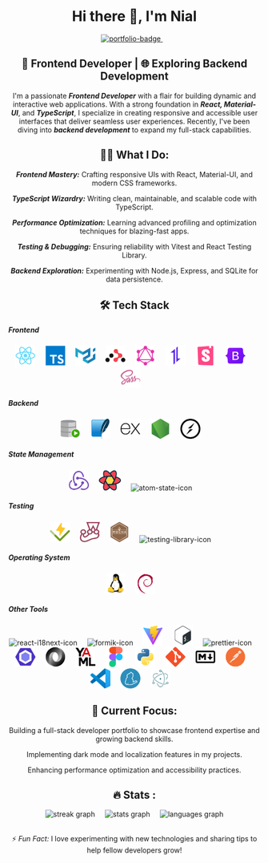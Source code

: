 <h1 align="center"> Hi there 👋, I'm <b>Nial</b></h1>

<div align="center">
  <a href="https://nhope123.github.io/">
    <img alt="portfolio-badge" src="https://img.shields.io/badge/my_portfolio-000?style=for-the-badge&logo=ko-fi&logoColor=white" title="Go To Portfolio" />
  </a>
  <img width="6"/>
  <a href="https://www.linkedin.com/in/nialhope/">
    <img alt="" src="https://img.shields.io/badge/linkedin-0A66C2?style=for-the-badge&logo=linkedin&logoColor=white" title="Go to LinkedIn" />
  </a>
</div>  





<h2 align="center"> 🚀 Frontend Developer | 🌐 Exploring Backend Development </h2>

<p align="center">
I'm a passionate <b><i>Frontend Developer</i></b> with a flair for building dynamic and interactive web applications. With a strong foundation in <b><i>React, Material-UI</i></b>, and <b><i>TypeScript</i></b>, I specialize in creating responsive and accessible user interfaces that deliver seamless user experiences. Recently, I've been diving into <b><i>backend development</i></b> to expand my full-stack capabilities.
</p>

<h2 align="center"> 👨‍💻 What I Do: </h2>

<div align="center">
  <p><b><i>Frontend Mastery:</i></b> Crafting responsive UIs with React, Material-UI, and modern CSS frameworks.</p>
  
  <p><b><i>TypeScript Wizardry:</i></b> Writing clean, maintainable, and scalable code with TypeScript.</p>
  
  <p><b><i>Performance Optimization:</i></b> Learning advanced profiling and optimization techniques for blazing-fast apps.</p>
  
  <p><b><i>Testing & Debugging:</i></b> Ensuring reliability with Vitest and React Testing Library.</p>
  
  <p><b><i>Backend Exploration:</i></b> Experimenting with Node.js, Express, and SQLite for data persistence.</p>
</div>


<h2 align="center">🛠 Tech Stack </h2>

<!-- ********************* -->
<h5>Frontend</h5>  
<div align="center">
  
   <!-- React -->
  <img alt="react-icon" height="40" src="https://github.com/devicons/devicon/blob/v2.16.0/icons/react/react-original.svg" title="React"  />
  <img width="12" />
  
  <!-- Typescript -->
  <img alt="typescript-icon" height="40" src="https://github.com/devicons/devicon/blob/v2.16.0/icons/typescript/typescript-original.svg" title="Typescript"  />
  <img width="12" />
  
  <!-- Materialui -->
  <img alt="materialui-icon" height="40" src="https://github.com/devicons/devicon/blob/v2.16.0/icons/materialui/materialui-original.svg" title="Material Ui"  />
  <img width="12" />
  
  <!-- Reactrouter -->
  <img alt="reactrouter-icon" height="40" src="https://github.com/devicons/devicon/blob/v2.16.0/icons/reactrouter/reactrouter-original.svg" title="React-router"  />
  <img width="12" />
  
  <!-- Graphql -->
  <img alt="graphql-icon" height="40" src="https://github.com/devicons/devicon/blob/v2.16.0/icons/graphql/graphql-plain.svg" title="Graphql"  />
  <img width="12" />
  
  <!-- Axios -->
  <img alt="axios-icon" height="40" src="https://github.com/devicons/devicon/blob/v2.16.0/icons/axios/axios-plain.svg" title="Axios"  />
  <img width="12" />
  
  <!-- Storybook -->
  <img alt="storybook-icon" height="40" src="https://github.com/devicons/devicon/blob/v2.16.0/icons/storybook/storybook-original.svg" title="Storybook"  />
  <img width="12" />
  
  <!-- Bootstrap -->
  <img alt="bootstrap-icon" height="40" src="https://github.com/devicons/devicon/blob/v2.16.0/icons/bootstrap/bootstrap-original.svg" title="Bootstrap"  />
  <img width="12" />
  
  <!-- Sass -->
  <img alt="sass-icon" height="40" src="https://github.com/devicons/devicon/blob/v2.16.0/icons/sass/sass-original.svg" title="Sass"  />
  <img width="12" />

</div>

<!-- ********************* -->
<h5>Backend</h5>
<div align="center">
  
  <!-- Sqldeveloper -->
  <img alt="sqldeveloper-icon" height="40" src="https://github.com/devicons/devicon/blob/v2.16.0/icons/sqldeveloper/sqldeveloper-original.svg" title="Sql"  />
  <img width="12" />
  
  <!-- Sqlite -->
  <img alt="sqlite-icon" height="40" src="https://github.com/devicons/devicon/blob/v2.16.0/icons/sqlite/sqlite-original.svg" title="Sqlite"  />
  <img width="12" />
  
  <!-- Express -->
  <img alt="express-icon" height="40" src="https://github.com/devicons/devicon/blob/v2.16.0/icons/express/express-original.svg" title="Express"  />
  <img width="12" />
  
  <!-- Nodejs -->
  <img alt="nodejs-icon" height="40" src="https://github.com/devicons/devicon/blob/v2.16.0/icons/nodejs/nodejs-original.svg" title="Nodejs"  />
  <img width="12" />
  
  <!-- Socketio -->
  <img alt="socketio-icon" height="40" src="https://github.com/devicons/devicon/blob/v2.16.0/icons/socketio/socketio-original.svg" title="Socketio"  />
  <img width="12" />

</div>

<!-- ********************* -->
<h5>State Management</h5>
<div align="center">

  <!-- Redux -->
  <img alt="redux-icon" height="40" src="https://github.com/devicons/devicon/blob/v2.16.0/icons/redux/redux-original.svg" title="Redux"  />
  <img width="12" />

  <!-- React Query -->
  <img alt="react-query-icon" height="40" src="./react-query-icon.svg" title="React Query"  />
  <img width="12" />

  <!-- Atom State -->
<img alt="atom-state-icon" height="40" src="https://atom-state.github.io/img/logo.svg" title="Atom State"  />
<img width="12" />
  
</div>



<!-- ********************* -->
<h5>Testing</h5>
<div align="center">
  
  <!-- Vitest -->
  <img alt="vitest-icon" height="40" src="https://github.com/devicons/devicon/blob/v2.16.0/icons/vitest/vitest-original.svg" title="Vitest"  />
  <img width="12" />
  
  <!-- Jest -->
  <img alt="jest-icon" height="40" src="https://github.com/devicons/devicon/blob/v2.16.0/icons/jest/jest-plain.svg" title="Jest"  />
  <img width="12" />
  
  <!-- Mocha -->
  <img alt="mocha-icon" height="40" src="https://github.com/devicons/devicon/blob/v2.16.0/icons/mocha/mocha-original.svg" title="Mocha"  />
  <img width="12" />

<!--  Testing Library -->
<img alt="testing-library-icon" height="40" src="https://testing-library.com/img/octopus-64x64.png" title="Testing Library"  />
<img width="12" />

</div>

<!-- ********************* -->
<h5>Operating System</h5>
<div align="center">
  
  <!-- Linux -->
  <img alt="linux-icon" height="40" src="https://github.com/devicons/devicon/blob/v2.16.0/icons/linux/linux-original.svg" title="Linux"  />
  <img width="12" />
  
  <!-- Debian -->
  <img alt="debian-icon" height="40" src="https://github.com/devicons/devicon/blob/v2.16.0/icons/debian/debian-original.svg" title="Debian"  />
<img width="12" />

</div>


<!-- ********************* -->
<h5>Other Tools</h5>
<div align="center">

  <!-- react-i18next -->
  <img alt="react-i18next-icon" height="32" src="https://react.i18next.com/~gitbook/image?url=https%3A%2F%2F4236364459-files.gitbook.io%2F%7E%2Ffiles%2Fv0%2Fb%2Fgitbook-legacy-files%2Fo%2Fspaces%252F-L9iS6WpW81N7RGRTQ-K%252Favatar.png%3Fgeneration%3D1523345851027218%26alt%3Dmedia&width=32&dpr=1&quality=100&sign=ba15ca9c&sv=2" title="React-i18next"  />
  <img width="12" />
  
  <!-- Formik -->
  <img alt="formik-icon" height="40" src="https://github.com/get-icon/geticon/blob/master/icons/formik.svg" title="Formik"  />
  <img width="12" />
    
  <!-- Vitejs -->
  <img alt="vitejs-icon" height="40" src="https://github.com/devicons/devicon/blob/v2.16.0/icons/vitejs/vitejs-original.svg" title="Vitejs"  />
  <img width="12" />
  
  <!-- Bash -->
  <img alt="bash-icon" height="40" src="https://github.com/devicons/devicon/blob/v2.16.0/icons/bash/bash-original.svg" title="Bash"  />
  <img width="12" />

  <!-- Prettier -->
  <img alt="prettier-icon" height="40" src="https://github.com/get-icon/geticon/blob/master/icons/prettier.svg" title="Prettier"  />
  <img width="12" />
  
  <!-- Eslint -->
  <img alt="eslint-icon" height="40" src="https://github.com/devicons/devicon/blob/v2.16.0/icons/eslint/eslint-original.svg" title="Eslint"  />
  <img width="12" />
  
  <!-- Json -->
  <img alt="json-icon" height="40" src="https://github.com/devicons/devicon/blob/v2.16.0/icons/json/json-original.svg" title="JSON"  />
  <img width="12" />
  
  <!-- Yaml -->
  <img alt="yaml-icon" height="40" src="https://github.com/devicons/devicon/blob/v2.16.0/icons/yaml/yaml-original.svg" title="Yaml"  />
  <img width="12" />
  
  <!-- Figma -->
  <img alt="figma-icon" height="40" src="https://github.com/devicons/devicon/blob/v2.16.0/icons/figma/figma-original.svg" title="Figma"  />
  <img width="12" />
  <!-- Python -->
  <img alt="pythin-icon" height="40" src="https://github.com/devicons/devicon/blob/v2.16.0/icons/python/python-original.svg" title="Python" />
  <img width="12" />
  
  <!-- Git -->
  <img alt="git-icon" height="40" src="https://github.com/devicons/devicon/blob/v2.16.0/icons/git/git-original.svg" title="Git"  />
  <img width="12" />
  
  <!-- Markdown -->
  <img alt="markdown-icon" height="40" src="https://github.com/devicons/devicon/blob/v2.16.0/icons/markdown/markdown-original.svg" title="Markdown"  />
  <img width="12" />
  
  <!-- Postman -->
  <img alt="postman-icon" height="40" src="https://github.com/devicons/devicon/blob/v2.16.0/icons/postman/postman-original.svg" title="Postman"  />
  <img width="12" />
  
  <!-- Vscode -->
  <img alt="vscode-icon" height="40" src="https://github.com/devicons/devicon/blob/v2.16.0/icons/vscode/vscode-original.svg" title="Vscode"  />
  <img width="12" />
  
  <!-- Yarn -->
  <img alt="yarn-icon" height="40" src="https://github.com/devicons/devicon/blob/v2.16.0/icons/yarn/yarn-original.svg" title="Yarn"  />
  <img width="12" />
  
  <!-- Electron -->
  <img alt="electron-icon" height="40" src="https://github.com/devicons/devicon/blob/v2.16.0/icons/electron/electron-original.svg" title="Electron"  />
  <img width="12" />

</div>




<!--  
<div align="left">

<!--  
<img alt="-icon" height="40" src="" title=""  />
<img width="12" />
<img alt="-icon" height="40" src="" title=""  />
<img width="12" />
<!--  
<img alt="-icon" height="40" src="" title=""  />
<img width="12" />

</div>
-->
<h2 align="center"> 🌟 Current Focus: </h2>

<div align="center">

Building a full-stack developer portfolio to showcase frontend expertise and growing backend skills.

Implementing dark mode and localization features in my projects.

Enhancing performance optimization and accessibility practices.


</div>












<h2 align="center">🔥 Stats :</h2>

<div align="center" >
  <img src="https://streak-stats.demolab.com?user=nhope123&locale=en&mode=daily&theme=dracula&hide_border=false&border_radius=5&order=3" height="150" alt="streak graph"  />
<!-- </div> -->
<img width="12"/>
<!-- <div align="center"> -->
  <img src="https://github-readme-stats.vercel.app/api?username=nhope123&hide_title=false&hide_rank=false&show_icons=true&include_all_commits=true&count_private=true&disable_animations=false&theme=dracula&locale=en&hide_border=false" height="150" alt="stats graph"  />
<img width="12"/>
<img src="https://github-readme-stats.vercel.app/api/top-langs?username=nhope123&locale=en&hide_title=false&layout=compact&card_width=320&langs_count=5&theme=dracula&hide_border=false" height="150" alt="languages graph"  />
</div>
<img height="12"/>
<!-- <div align="center">
  <img src="https://profile-counter.glitch.me/nhope123/count.svg?"  />
</div> -->

<p align="center">⚡ <i>Fun Fact:</i> I love experimenting with new technologies and sharing tips to help fellow developers grow!</p>
